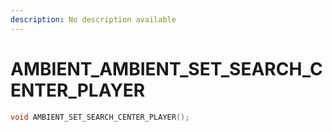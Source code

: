 ```yaml
---
description: No description available 
---
```


# AMBIENT\_AMBIENT_SET_SEARCH_CENTER_PLAYER

```cpp
void AMBIENT_SET_SEARCH_CENTER_PLAYER();
```
